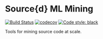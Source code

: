 # Source{d} ML Mining
[![Build Status](https://travis-ci.org/src-d/ml-mining.svg)](https://travis-ci.org/src-d/ml-mining)
 [![codecov](https://codecov.io/github/src-d/ml-mining/coverage.svg)](https://codecov.io/gh/src-d/ml-mining)
 [![Code style: black](https://img.shields.io/badge/code%20style-black-000000.svg)](https://github.com/ambv/black)

Tools for mining source code at scale.